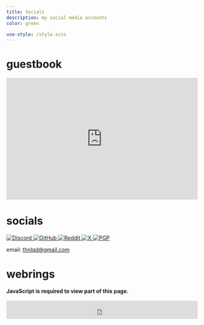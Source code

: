 ```yaml
---
title: Socials
description: my social media accounts
color: green

use-style: /style.scss
---
```

# guestbook

<iframe src="https://thnlqd.atabook.org" style="width: 100%; height: 20rem; border: none;"></iframe>

# socials

[
  ![Discord](https://raw.githubusercontent.com/ThinLiquid/buttons/main/img/discord.gif)
](https://discord.com/users/620492146406981642)[
  ![GitHub](https://raw.githubusercontent.com/ThinLiquid/buttons/main/img/github.gif)
](https://github.com/ThinLiquid)[
  ![Reddit](https://raw.githubusercontent.com/ThinLiquid/buttons/main/img/reddit.gif)
](https://www.reddit.com/user/JuiciiYT)[
  ![X](https://raw.githubusercontent.com/ThinLiquid/buttons/main/img/twitterbutton.gif)
](https://x.com/thnlqd)[
  ![PGP](https://raw.githubusercontent.com/ThinLiquid/buttons/main/img/pgp-now.gif)
](https://github.com/ThinLiquid.gpg)

email: [thnlqd@gmail.com](mailto:thnlqd@gmail.com)

# webrings

<noscript>
  <strong>JavaScript is required to view part of this page.</strong>
</noscript>
<yescript>
<div id='nekowebring' style="color: var(--base);">
  <script type="text/javascript" src="https://webring.nekoweb.org/onionring-variables.js"></script>
  <script type="text/javascript" src="https://webring.nekoweb.org/onionring-widget.js"></script>
</div>
<webring-container>
  <config key="type" value="catppuccin-mocha"></config>
  <config key="font" value="Inter, sans-serif"></config>
  <config key="fill" value="true"></config>

  <script src="https://palette.nekoweb.org/webring.js"></script>
</webring-container>
<br/>
<iframe id="bucket-webring" style="width: 100%; height: 3rem; border: none;" src="https://webring.bucketfish.me/embed.html?name=ThinLiquid"></iframe>
</yescript>
